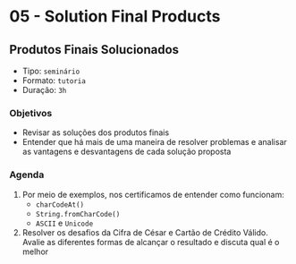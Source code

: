 # 05 - Solution Final Products

## Produtos Finais Solucionados

* Tipo: `seminário`
* Formato: `tutoria`
* Duração: `3h`

### Objetivos

* Revisar as soluções dos produtos finais
* Entender que há mais de uma maneira de resolver problemas e analisar as vantagens e desvantagens de cada solução proposta

### Agenda

1. Por meio de exemplos, nos certificamos de entender como funcionam:
   * `charCodeAt()`
   * `String.fromCharCode()`
   * `ASCII` e `Unicode`
2. Resolver os desafios da Cifra de César e Cartão de Crédito Válido. Avalie as diferentes formas de alcançar o resultado e discuta qual é o melhor

